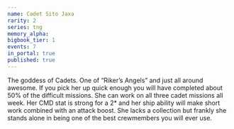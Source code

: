 ```yaml
---
name: Cadet Sito Jaxa
rarity: 2
series: tng
memory_alpha:
bigbook_tier: 1
events: 7
in_portal: true
published: true
---
```


The goddess of Cadets. One of “Riker’s Angels” and just all around awesome. If you pick her up quick enough you will have completed about 50% of the difficult missions. She can work on all three cadet missions all week. Her CMD stat is strong for a 2* and her ship ability will make short work combined with an attack boost. She lacks a collection but frankly she stands alone in being one of the best crewmembers you will ever use.
